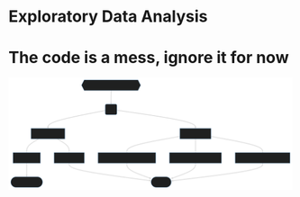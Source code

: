 # Exploratory Data Analysis
# The code is a mess, ignore it for now
<!--
## About
This repository contains a project on Exploratory Data Analysis (EDA) applied to the [stroke prediction dataset](). The aim is to investigate and understand the patterns and characteristics of the data.
-->
<!--
## Run this project
````
git clone https://github.com/vitornegromonte/EDA_stroke.git
cd EDA_stroke
pip install -r requirements.txt
jupyter notebook 
````
-->
![Diagrama das linguagens de programação](diagram.svg)
